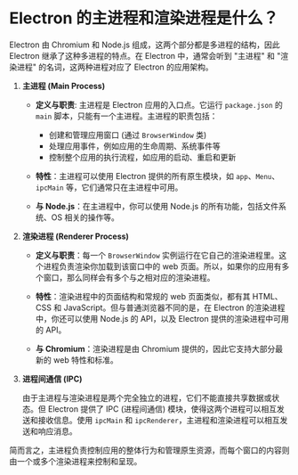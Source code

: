 # Electron 的主进程和渲染进程是什么？

Electron 由 Chromium 和 Node.js 组成，这两个部分都是多进程的结构，因此 Electron 继承了这种多进程的特点。在 Electron 中，通常会听到 "主进程" 和 "渲染进程" 的名词，这两种进程对应了 Electron 的应用架构。

1. **主进程 (Main Process)**

   - **定义与职责**: 主进程是 Electron 应用的入口点。它运行 `package.json` 的 `main` 脚本，只能有一个主进程。主进程的职责包括：
     - 创建和管理应用窗口 (通过 `BrowserWindow` 类)
     - 处理应用事件，例如应用的生命周期、系统事件等
     - 控制整个应用的执行流程，如应用的启动、重启和更新

   - **特性**：主进程可以使用 Electron 提供的所有原生模块，如 `app`、`Menu`、`ipcMain` 等，它们通常只在主进程中可用。

   - **与 Node.js**：在主进程中，你可以使用 Node.js 的所有功能，包括文件系统、OS 相关的操作等。

2. **渲染进程 (Renderer Process)**

   - **定义与职责**：每一个 `BrowserWindow` 实例运行在它自己的渲染进程里。这个进程负责渲染你加载到该窗口中的 web 页面。所以，如果你的应用有多个窗口，那么同样会有多个与之相对应的渲染进程。

   - **特性**：渲染进程中的页面结构和常规的 web 页面类似，都有其 HTML、CSS 和 JavaScript。但与普通浏览器不同的是，在 Electron 的渲染进程中，你还可以使用 Node.js 的 API，以及 Electron 提供的渲染进程中可用的 API。

   - **与 Chromium**：渲染进程是由 Chromium 提供的，因此它支持大部分最新的 web 特性和标准。

3. **进程间通信 (IPC)**

   由于主进程与渲染进程是两个完全独立的进程，它们不能直接共享数据或状态。但 Electron 提供了 IPC (进程间通信) 模块，使得这两个进程可以相互发送和接收信息。使用 `ipcMain` 和 `ipcRenderer`，主进程和渲染进程可以相互发送和响应消息。

简而言之，主进程负责控制应用的整体行为和管理原生资源，而每个窗口的内容则由一个或多个渲染进程来控制和呈现。
